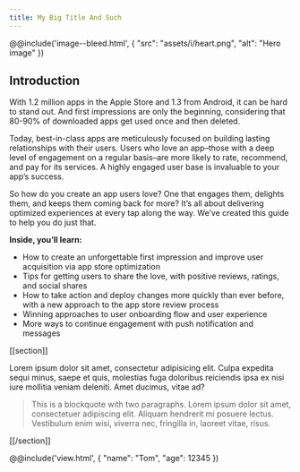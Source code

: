 ```yaml
---
title: My Big Title And Such
---
```


@@include('image--bleed.html', {
  "src": "assets/i/heart.png",
  "alt": "Hero image"
})

## Introduction

With 1.2 million apps in the Apple Store and 1.3 from Android, it can be hard to stand out. And first impressions are only the beginning, considering that 80-90% of downloaded apps get used once and then deleted.

Today, best-in-class apps are meticulously focused on building lasting relationships with their users. Users who love an app–those with a deep level of engagement on a regular basis–are more likely to rate, recommend, and pay for its services. A highly engaged user base is invaluable to your app’s success.

So how do you create an app users love? One that engages them, delights them, and keeps them coming back for more? It’s all about delivering optimized experiences at every tap along the way. We’ve created this guide to help you do just that.

**Inside, you’ll learn:**

- How to create an unforgettable first impression and improve user acquisition via app store optimization
- Tips for getting users to share the love, with positive reviews, ratings, and social shares
- How to take action and deploy changes more quickly than ever before, with a new approach to the app store review process
- Winning approaches to user onboarding flow and user experience
- More ways to continue engagement with push notification and messages

[[section]]

Lorem ipsum dolor sit amet, consectetur adipisicing elit. Culpa expedita sequi minus, saepe et quis, molestias fuga doloribus reiciendis ipsa ex nisi iure mollitia veniam deleniti. Amet ducimus, vitae ad?

> This is a blockquote with two paragraphs. Lorem ipsum dolor sit amet, consectetuer adipiscing elit. Aliquam hendrerit mi posuere lectus. Vestibulum enim wisi, viverra nec, fringilla in, laoreet vitae, risus.

[[/section]]

@@include('view.html', {
  "name": "Tom",
  "age": 12345
})